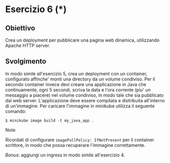 # Esercizio 6 (*)

## Obiettivo
Crea un deployment per pubblicare una pagina web dinamica, utilizzando Apache HTTP server.

## Svolgimento
In modo simile all'esercizio 5, crea un deployment con un container, configurato affinche'
monti una directory da un volume condiviso.
Per il secondo container invece devi creare una applicazione in Java che continuamente, ogni 5
secondi, scriva la data e l'ora corrente (piu' un messaggio a piacere) nel volume condiviso,
in modo tale che sia pubblicato dal web server.
L'applicazione deve essere compilata e distribuita all'interno di un'immagine.
Per caricare l'immagine in minikube utilizza il seguente comando:
```
$ minikube image build -t my_java_app .
```
> [!NOTE]
> Ricordati di configurare `imagePullPolicy: IfNotPresent` per il container scrittore, in modo
> che possa recuperare l'immagine correttamente.

*Bonus:* aggiungi un ingress in modo simile all'esercizio 4.
